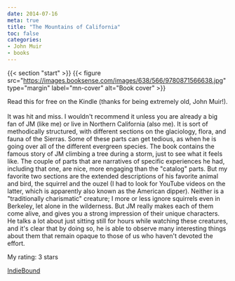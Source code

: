 ```yaml
---
date: 2014-07-16
meta: true
title: "The Mountains of California"
toc: false
categories:
- John Muir
- books
---
```


{{< section "start" >}}
{{< figure src="https://images.booksense.com/images/638/566/9780871566638.jpg" type="margin" label="mn-cover" alt="Book cover" >}}

Read this for free on the Kindle (thanks for being extremely old, John Muir!). <br /><br />It was hit and miss. I wouldn't recommend it unless you are already a big fan of JM (like me) or live in Northern California (also me). It is sort of methodically structured, with different sections on the glaciology, flora, and fauna of the Sierras. Some of these parts can get tedious, as when he is going over all of the different evergreen species. The book contains the famous story of JM climbing a tree during a storm, just to see what it feels like. The couple of parts that are narratives of specific experiences he had, including that one, are nice, more engaging than the "catalog" parts. But my favorite two sections are the extended descriptions of his favorite animal and bird, the squirrel and the ouzel (I had to look for YouTube videos on the latter, which is apparently also known as the American dipper). Neither is a "traditionally charismatic" creature; I more or less ignore squirrels even in Berkeley, let alone in the wilderness. But JM really makes each of them come alive, and gives you a strong impression of their unique characters. He talks a lot about just sitting still for hours while watching these creatures, and it's clear that by doing so, he is able to observe many interesting things about them that remain opaque to those of us who haven't devoted the effort.

My rating: 3 stars  

[IndieBound](https://www.indiebound.org/book/9780871566638)
